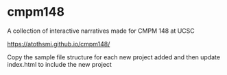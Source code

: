 # cmpm148
A collection of interactive narratives made for CMPM 148 at UCSC

https://atothsmi.github.io/cmpm148/

Copy the sample file structure for each new project added and then update index.html to include the new project
